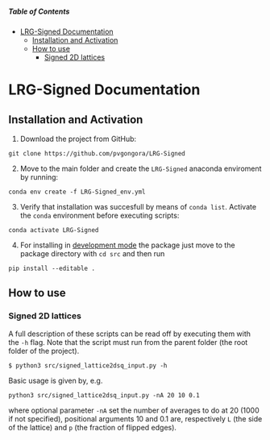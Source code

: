 ##### Table of Contents  

- [LRG-Signed Documentation](#lrg-signed-documentation)
  - [Installation and Activation](#installation-and-activation)
  - [How to use](#how-to-use)
    - [Signed 2D lattices](#signed-2d-lattices)


# LRG-Signed Documentation
## Installation and Activation
1. Download the project from GitHub:
```
git clone https://github.com/pvgongora/LRG-Signed
```
2. Move to the main folder and create the `LRG-Signed` anaconda enviroment by running:
```
conda env create -f LRG-Signed_env.yml
```
3. Verify that installation was succesfull by means of `conda list`. Activate the `conda` environment before executing scripts:
```
conda activate LRG-Signed
``` 
4. For installing in [development mode](https://setuptools.pypa.io/en/latest/userguide/development_mode.html) the package just move to the package directory with `cd src` and then run
```
pip install --editable .
```
## How to use
### Signed 2D lattices
A full description of these scripts can be read off by executing them with the `-h` flag. Note that the script must run from the parent folder (the root folder of the project).
```
$ python3 src/signed_lattice2dsq_input.py -h
```
Basic usage is given by, e.g.
```
python3 src/signed_lattice2dsq_input.py -nA 20 10 0.1
```
where optional parameter `-nA` set the number of averages to do at 20 (1000 if not specified), positional arguments 10 and 0.1 are, respectively `L` (the side of the lattice) and `p` (the fraction of flipped edges). 